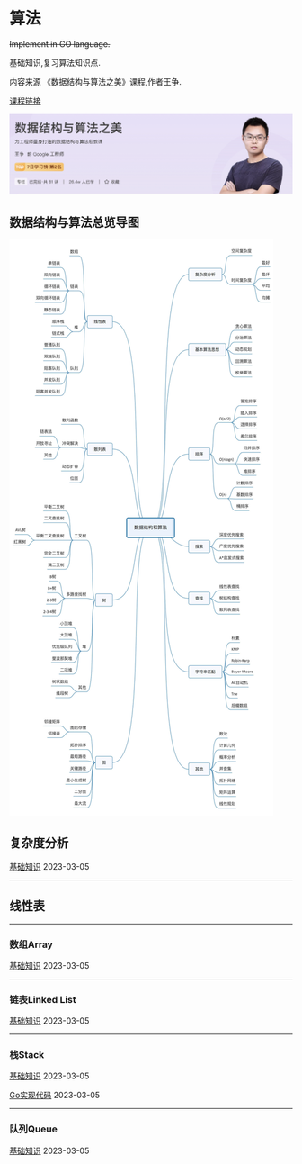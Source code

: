 # 算法

~~Implement in GO language.~~

基础知识,复习算法知识点.

内容来源 《数据结构与算法之美》课程,作者王争.

[课程链接](https://time.geekbang.org/column/intro/100017301)

![image-20230305135518959](readme.assets/image-20230305135518959.png)

## 数据结构与算法总览导图

![img](readme.assets/913e0ababe43a2d57267df5c5f0832a7.jpg)

## 复杂度分析

[基础知识](complexity/complexity.md)  2023-03-05

------

## 线性表

------

### 数组Array

[基础知识](array/array.md)  2023-03-05

------

### 链表Linked List

[基础知识](linkedlist/linkedlist.md)  2023-03-05

------

### 栈Stack

[基础知识](stack/stack.md)  2023-03-05

[Go实现代码](stack/stack.go) 2023-03-05

------

### 队列Queue

[基础知识](queue/queue.md)  2023-03-05
